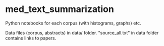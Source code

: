 # med_text_summarization

Python notebooks for each corpus (with histograms, graphs) etc.

Data files (corpus, abstracts) in data/ folder. "source_all.txt" in data folder contains links to papers.
